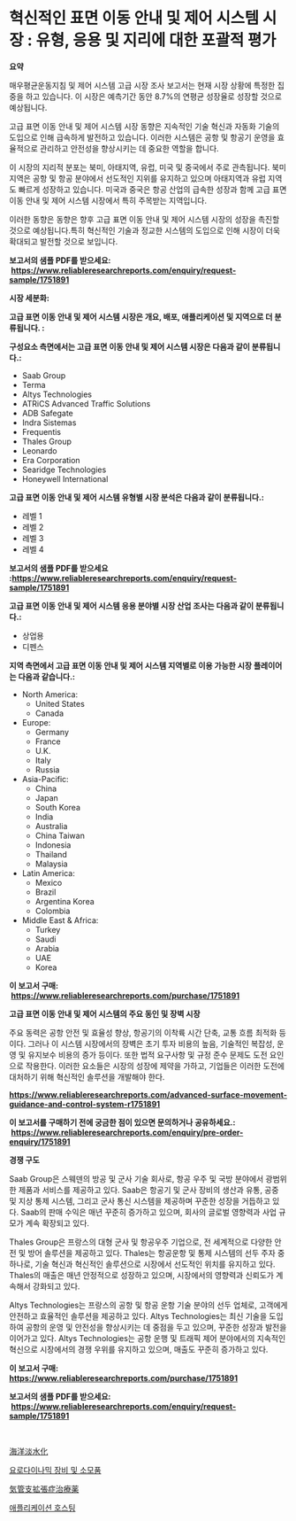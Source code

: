 <p><h1>혁신적인 표면 이동 안내 및 제어 시스템 시장 : 유형, 응용 및 지리에 대한 포괄적 평가</h1></p><p><strong>요약</strong></p>
<p><p>매우평균운동지침 및 제어 시스템 고급 시장 조사 보고서는 현재 시장 상황에 특정한 집중을 하고 있습니다. 이 시장은 예측기간 동안 8.7%의 연평균 성장율로 성장할 것으로 예상됩니다.</p><p>고급 표면 이동 안내 및 제어 시스템 시장 동향은 지속적인 기술 혁신과 자동화 기술의 도입으로 인해 급속하게 발전하고 있습니다. 이러한 시스템은 공항 및 항공기 운영을 효율적으로 관리하고 안전성을 향상시키는 데 중요한 역할을 합니다.</p><p>이 시장의 지리적 분포는 북미, 아태지역, 유럽, 미국 및 중국에서 주로 관측됩니다. 북미 지역은 공항 및 항공 분야에서 선도적인 지위를 유지하고 있으며 아태지역과 유럽 지역도 빠르게 성장하고 있습니다. 미국과 중국은 항공 산업의 급속한 성장과 함께 고급 표면 이동 안내 및 제어 시스템 시장에서 특히 주목받는 지역입니다.</p><p>이러한 동향은 동향은 향후 고급 표면 이동 안내 및 제어 시스템 시장의 성장을 촉진할 것으로 예상됩니다.특히 혁신적인 기술과 정교한 시스템의 도입으로 인해 시장이 더욱 확대되고 발전할 것으로 보입니다.</p></p>
<p><strong>보고서의 샘플 PDF를 받으세요: &nbsp;<a href="https://www.reliableresearchreports.com/enquiry/request-sample/1751891">https://www.reliableresearchreports.com/enquiry/request-sample/1751891</a></strong></p>
<p><strong>시장 세분화:</strong></p>
<p><strong> 고급 표면 이동 안내 및 제어 시스템 시장은 개요, 배포, 애플리케이션 및 지역으로 더 분류됩니다. :</strong></p>
<p><strong>구성요소 측면에서는 고급 표면 이동 안내 및 제어 시스템 시장은 다음과 같이 분류됩니다.:</strong></p>
<p><ul><li>Saab Group</li><li>Terma</li><li>Altys Technologies</li><li>ATRiCS Advanced Traffic Solutions</li><li>ADB Safegate</li><li>Indra Sistemas</li><li>Frequentis</li><li>Thales Group</li><li>Leonardo</li><li>Era Corporation</li><li>Searidge Technologies</li><li>Honeywell International</li></ul></p>
<p><strong> 고급 표면 이동 안내 및 제어 시스템 유형별 시장 분석은 다음과 같이 분류됩니다.:</strong></p>
<p><ul><li>레벨 1</li><li>레벨 2</li><li>레벨 3</li><li>레벨 4</li></ul></p>
<p><strong>보고서의 샘플 PDF를 받으세요 :<a href="https://www.reliableresearchreports.com/enquiry/request-sample/1751891">https://www.reliableresearchreports.com/enquiry/request-sample/1751891</a></strong></p>
<p><strong> 고급 표면 이동 안내 및 제어 시스템 응용 분야별 시장 산업 조사는 다음과 같이 분류됩니다.:</strong></p>
<p><ul><li>상업용</li><li>디펜스</li></ul></p>
<p><strong>지역 측면에서 고급 표면 이동 안내 및 제어 시스템 지역별로 이용 가능한 시장 플레이어는 다음과 같습니다.:</strong></p>
<p><ul>
    <li>
        North America:
        <ul>
            <li>United States</li>
            <li>Canada</li>
        </ul>
    </li>
    <li>
        Europe:
        <ul>
            <li>Germany</li>
            <li>France</li>
            <li>U.K.</li>
            <li>Italy</li>
            <li>Russia</li>
        </ul>
    </li>
    <li>
        Asia-Pacific:
        <ul>
            <li>China</li>
            <li>Japan</li>
            <li>South Korea</li>
            <li>India</li>
            <li>Australia</li>
            <li>China Taiwan</li>
            <li>Indonesia</li>
            <li>Thailand</li>
            <li>Malaysia</li>
        </ul>
    </li>
    <li>
        Latin America:
        <ul>
            <li>Mexico</li>
            <li>Brazil</li>
            <li>Argentina Korea</li>
            <li>Colombia</li>
        </ul>
    </li>
    <li>
        Middle East & Africa:
        <ul>
            <li>Turkey</li>
            <li>Saudi</li>
            <li>Arabia</li>
            <li>UAE</li>
            <li>Korea</li>
        </ul>
    </li>
    </ul></p>
<p><strong>이 보고서 구매: &nbsp;<a href="https://www.reliableresearchreports.com/purchase/1751891">https://www.reliableresearchreports.com/purchase/1751891</a></strong></p>
<p><strong>고급 표면 이동 안내 및 제어 시스템의 주요 동인 및 장벽 시장</strong></p>
<p><p>주요 동력은 공항 안전 및 효율성 향상, 항공기의 이착륙 시간 단축, 교통 흐름 최적화 등이다. 그러나 이 시스템 시장에서의 장벽은 초기 투자 비용의 높음, 기술적인 복잡성, 운영 및 유지보수 비용의 증가 등이다. 또한 법적 요구사항 및 규정 준수 문제도 도전 요인으로 작용한다. 이러한 요소들은 시장의 성장에 제약을 가하고, 기업들은 이러한 도전에 대처하기 위해 혁신적인 솔루션을 개발해야 한다.</p></p>
<p><strong><a href="https://www.reliableresearchreports.com/advanced-surface-movement-guidance-and-control-system-r1751891">https://www.reliableresearchreports.com/advanced-surface-movement-guidance-and-control-system-r1751891</a></strong></p>
<p><strong>이 보고서를 구매하기 전에 궁금한 점이 있으면 문의하거나 공유하세요.: &nbsp;<a href="https://www.reliableresearchreports.com/enquiry/pre-order-enquiry/1751891">https://www.reliableresearchreports.com/enquiry/pre-order-enquiry/1751891</a></strong></p>
<p><strong>경쟁 구도</strong></p>
<p><p>Saab Group은 스웨덴의 방공 및 군사 기술 회사로, 항공 우주 및 국방 분야에서 광범위한 제품과 서비스를 제공하고 있다. Saab은 항공기 및 군사 장비의 생산과 유통, 공중 및 지상 통제 시스템, 그리고 군사 통신 시스템을 제공하며 꾸준한 성장을 거듭하고 있다. Saab의 판매 수익은 매년 꾸준히 증가하고 있으며, 회사의 글로벌 영향력과 사업 규모가 계속 확장되고 있다.</p><p>Thales Group은 프랑스의 대형 군사 및 항공우주 기업으로, 전 세계적으로 다양한 안전 및 방어 솔루션을 제공하고 있다. Thales는 항공운항 및 통제 시스템의 선두 주자 중 하나로, 기술 혁신과 혁신적인 솔루션으로 시장에서 선도적인 위치를 유지하고 있다. Thales의 매출은 매년 안정적으로 성장하고 있으며, 시장에서의 영향력과 신뢰도가 계속해서 강화되고 있다.</p><p>Altys Technologies는 프랑스의 공항 및 항공 운항 기술 분야의 선두 업체로, 고객에게 안전하고 효율적인 솔루션을 제공하고 있다. Altys Technologies는 최신 기술을 도입하여 공항의 운영 및 안전성을 향상시키는 데 중점을 두고 있으며, 꾸준한 성장과 발전을 이어가고 있다. Altys Technologies는 공항 운행 및 트래픽 제어 분야에서의 지속적인 혁신으로 시장에서의 경쟁 우위를 유지하고 있으며, 매출도 꾸준히 증가하고 있다.</p></p>
<p><strong>이 보고서 구매: &nbsp; <a href="https://www.reliableresearchreports.com/purchase/1751891">https://www.reliableresearchreports.com/purchase/1751891</a></strong></p>
<p><strong>보고서의 샘플 PDF를 받으세요: &nbsp;<a href="https://www.reliableresearchreports.com/enquiry/request-sample/1751891">https://www.reliableresearchreports.com/enquiry/request-sample/1751891</a></strong><strong></strong></p>
<p>&nbsp;</p>
<p><p><a href="https://medium.com/@stevenhuson95/%E3%83%9E%E3%83%AA%E3%83%B3%E6%B7%A1%E6%B0%B4%E5%8C%96%E5%B8%82%E5%A0%B4%E8%AA%BF%E6%9F%BB%E3%83%AC%E3%83%9D%E3%83%BC%E3%83%88-%E3%81%9D%E3%81%AE%E6%AD%B4%E5%8F%B2%E3%81%A8%E4%BA%88%E6%B8%AC2031%E5%B9%B4%E3%81%BE%E3%81%A7%E3%81%AE2024-5f86b2f65e77">海洋淡水化</a></p><p><a href="https://medium.com/@marchall15/%EC%9A%94%EB%A1%9C%EC%97%AD%ED%95%99-%EC%9E%A5%EB%B9%84-%EB%B0%8F-%EC%86%8C%EB%AA%A8%ED%92%88-%EC%8B%9C%EC%9E%A5-%EA%B7%9C%EB%AA%A8%EB%8A%94-%EA%B8%80%EB%A1%9C%EB%B2%8C-%EC%82%B0%EC%97%85%EC%97%90%EC%84%9C-%EC%B5%9C%EC%A0%81%EC%9D%98-%EB%A7%88%EC%BC%80%ED%8C%85-%EC%B1%84%EB%84%90%EC%9D%84-%EB%82%98%ED%83%80%EB%82%B8%EB%8B%A4-a0356f6816a1">요로다이나믹 장비 및 소모품</a></p><p><a href="https://medium.com/@twiladurgan2023/%E6%B0%97%E7%AE%A1%E6%94%AF%E6%8B%A1%E5%BC%B5%E7%97%87%E8%96%AC%E5%B8%82%E5%A0%B4%E5%88%86%E6%9E%90-%E3%81%9D%E3%81%AEcagr-%E5%B8%82%E5%A0%B4%E3%82%BB%E3%82%B0%E3%83%A1%E3%83%B3%E3%83%86%E3%83%BC%E3%82%B7%E3%83%A7%E3%83%B3%E3%81%8A%E3%82%88%E3%81%B3%E4%B8%96%E7%95%8C%E3%81%AE%E7%94%A3%E6%A5%AD%E6%A6%82%E8%A6%81-945c04857fc0">気管支拡張症治療薬</a></p><p><a href="https://medium.com/@abelusikowski95672023/2024%EB%85%84%EB%B6%80%ED%84%B0-2031%EB%85%84%EA%B9%8C%EC%A7%80%EC%9D%98-%EC%96%B4%ED%94%8C%EB%A6%AC%EC%BC%80%EC%9D%B4%EC%85%98-%ED%98%B8%EC%8A%A4%ED%8C%85-%EC%8B%9C%EC%9E%A5-%EC%A1%B0%EC%82%AC-%EB%B3%B4%EA%B3%A0%EC%84%9C-%EA%B7%B8-%EC%97%AD%EC%82%AC-%EB%B0%8F-%EC%98%88%EC%B8%A1-eb4c3c3a564c">애플리케이션 호스팅</a></p></p>
